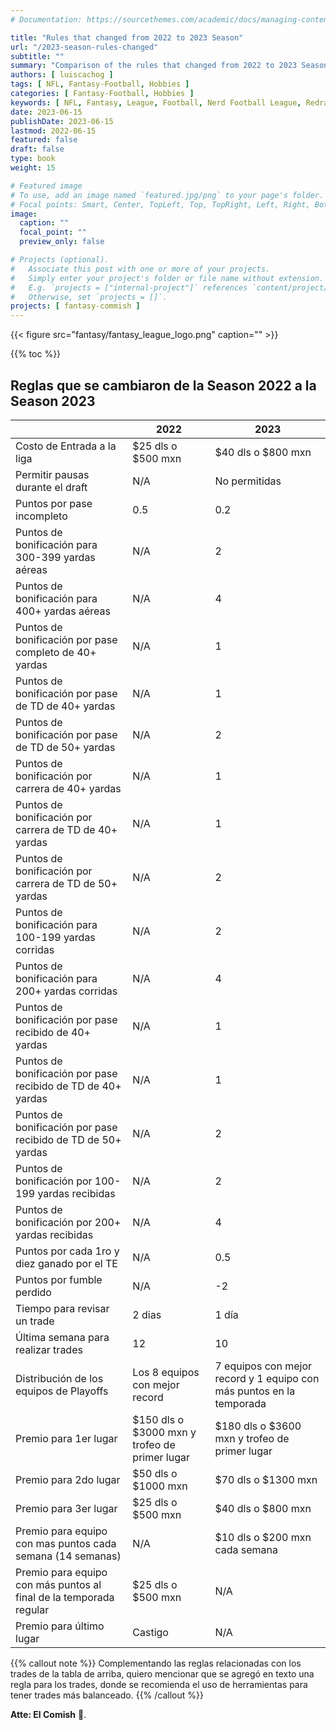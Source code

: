 ```yaml
---
# Documentation: https://sourcethemes.com/academic/docs/managing-content/

title: "Rules that changed from 2022 to 2023 Season"
url: "/2023-season-rules-changed"
subtitle: ""
summary: "Comparison of the rules that changed from 2022 to 2023 Season"
authors: [ luiscachog ]
tags: [ NFL, Fantasy-Football, Hobbies ]
categories: [ Fantasy-Football, Hobbies ]
keywords: [ NFL, Fantasy, League, Football, Nerd Football League, Redraft, 2022, 2023 ]
date: 2023-06-15
publishDate: 2023-06-15
lastmod: 2022-06-15
featured: false
draft: false
type: book
weight: 15

# Featured image
# To use, add an image named `featured.jpg/png` to your page's folder.
# Focal points: Smart, Center, TopLeft, Top, TopRight, Left, Right, BottomLeft, Bottom, BottomRight.
image:
  caption: ""
  focal_point: ""
  preview_only: false

# Projects (optional).
#   Associate this post with one or more of your projects.
#   Simply enter your project's folder or file name without extension.
#   E.g. `projects = ["internal-project"]` references `content/project/deep-learning/index.md`.
#   Otherwise, set `projects = []`.
projects: [ fantasy-commish ]
---
```


{{< figure src="fantasy/fantasy_league_logo.png" caption="" >}}

{{% toc %}}

## Reglas que se cambiaron de la Season 2022 a la Season 2023

|  | **2022** | **2023** |
|---|---|---|
| Costo de Entrada a la liga | $25 dls o $500 mxn |$40 dls o $800 mxn |
| Permitir pausas durante el draft | N/A | No permitidas |
| Puntos por pase incompleto | 0.5 | 0.2 |
| Puntos de bonificación para 300-399 yardas aéreas | N/A | 2 |
| Puntos de bonificación para 400+ yardas aéreas | N/A | 4 |
| Puntos de bonificación por pase completo de 40+ yardas | N/A | 1 |
| Puntos de bonificación por pase de TD de 40+ yardas | N/A | 1 |
| Puntos de bonificación por pase de TD de 50+ yardas | N/A | 2 |
| Puntos de bonificación por carrera de 40+ yardas | N/A | 1 |
| Puntos de bonificación por carrera de TD de 40+ yardas | N/A | 1 |
| Puntos de bonificación por carrera de TD de 50+ yardas | N/A | 2 |
| Puntos de bonificación para 100-199 yardas corridas | N/A |  2 |
| Puntos de bonificación para 200+ yardas corridas | N/A | 4 |
| Puntos de bonificación por pase recibido de 40+ yardas | N/A | 1 |
| Puntos de bonificación por pase recibido de TD de 40+ yardas | N/A | 1 |
| Puntos de bonificación por pase recibido de TD de 50+ yardas | N/A | 2 |
| Puntos de bonificación por 100-199 yardas recibidas | N/A | 2 |
| Puntos de bonificación por 200+ yardas recibidas | N/A | 4 |
| Puntos por cada 1ro y diez ganado por el TE | N/A | 0.5 |
| Puntos por fumble perdido | N/A | -2 |
| Tiempo para revisar un trade | 2 dias | 1 día |
| Última semana para realizar trades | 12 | 10 |
| Distribución de los equipos de Playoffs | Los 8 equipos con mejor record | 7 equipos con mejor record y 1 equipo con más puntos en la temporada
| Premio para 1er lugar | $150 dls o $3000 mxn y trofeo de primer lugar | $180 dls o $3600 mxn y trofeo de primer lugar |
| Premio para 2do lugar | $50 dls o $1000 mxn | $70 dls o $1300 mxn |
| Premio para 3er lugar | $25 dls o $500 mxn | $40 dls o $800 mxn |
| Premio para equipo con mas puntos cada semana (14 semanas) | N/A | $10 dls o $200 mxn cada semana |
| Premio para equipo con más puntos al final de la temporada regular | $25 dls o $500 mxn | N/A |
| Premio para último lugar | Castigo | N/A |

{{% callout note %}}
Complementando las reglas relacionadas con los trades de la tabla de arriba, quiero mencionar que se agregó en texto una regla para los trades, donde se recomienda el uso de herramientas para tener trades más balanceado.
{{% /callout %}}

**Atte: El Comish**  :football:.
